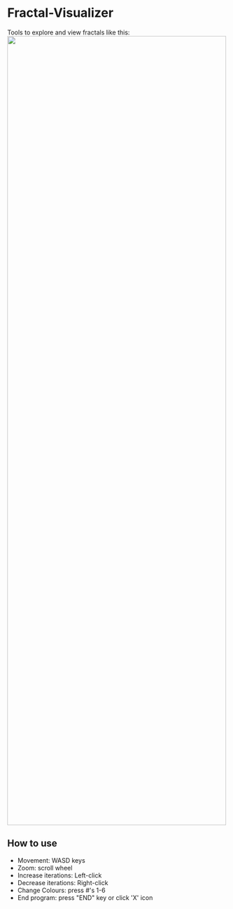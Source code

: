 # Fractal-Visualizer
Tools to explore and view fractals like this:
<img src="https://sli.dev/logo-title.png" height="1800" width="500"/>

## How to use
- Movement: WASD keys
- Zoom: scroll wheel
- Increase iterations: Left-click
- Decrease iterations: Right-click
- Change Colours: press #'s 1-6
- End program: press "END" key or click 'X' icon
